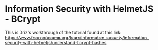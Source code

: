 # Information Security with HelmetJS - BCrypt

This is Griz's workthrough of the tutorial found at this link: https://www.freecodecamp.org/learn/information-security/information-security-with-helmetjs/understand-bcrypt-hashes
